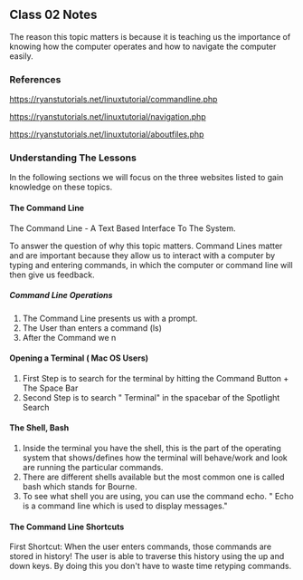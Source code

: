 ## Class 02 Notes

The reason this topic matters is because it is teaching us the importance of knowing how the computer operates and how to navigate the computer easily.

### References
https://ryanstutorials.net/linuxtutorial/commandline.php

https://ryanstutorials.net/linuxtutorial/navigation.php

https://ryanstutorials.net/linuxtutorial/aboutfiles.php



### Understanding The Lessons

In the following sections we will focus on the three websites listed to gain knowledge on these topics.


#### The Command Line

The Command Line - A Text Based Interface To The System.

To answer the question of why this topic matters. Command Lines matter and are important because they allow us to interact with a computer by typing and entering commands, in which the computer or command line will then give us feedback.


##### Command Line Operations

1. The Command Line presents us with a prompt.
2. The User than enters a command (ls)
3. After the Command we n


#### Opening a Terminal ( Mac OS Users)

1. First Step is to search for the terminal by hitting the Command Button + The Space Bar
2. Second Step is to search " Terminal" in the spacebar of the Spotlight Search


#### The Shell, Bash 

1. Inside the terminal you have the shell, this is the part of the operating system that shows/defines how the terminal will behave/work and look are running the particular commands.
2. There are different shells available but the most common one is called bash which stands for Bourne.
3. To see what shell you are using, you can use the command echo. " Echo is a command line which is used to display messages."


#### The Command Line Shortcuts 

First Shortcut: When the user enters commands, those commands are stored in history! The user is able to traverse this history using the up and down keys. By doing this you don't have to waste time retyping commands.

